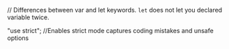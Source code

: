 // Differences between var and let keywords.
`let` does not let you declared variable twice.

"use strict"; //Enables strict mode captures coding mistakes and unsafe options